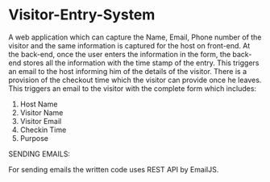# Visitor-Entry-System

A web application which can capture the Name, Email, Phone number of the visitor and the same information is captured for the host on front-end. At the back-end, once the user enters the information in the form, the back-end stores all the information with the time stamp of the entry. This triggers an email to the host informing him of the details of the visitor. There is a provision of the checkout time which the visitor can provide once he leaves. This triggers an email to the visitor with the complete form which includes:

  1. Host Name
  2. Visitor Name
  3. Visitor Email
  4. Checkin Time
  5. Purpose




SENDING EMAILS:

For sending emails the written code uses REST API by EmailJS.

